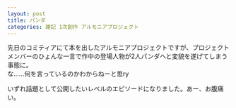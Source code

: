 ```yaml
---
layout: post
title: パンダ
categories: 雑記 1次創作 アルモニアプロジェクト
---
```


先日のコミティアにて本を出したアルモニアプロジェクトですが、プロジェクトメンバーのひょんな一言で作中の登場人物が2人パンダへと変貌を遂げてしまう事態に。  
な……何を言っているのかわからねーと思ry

いずれ話題として公開したいレベルのエピソードになりました。あー、お腹痛い。
